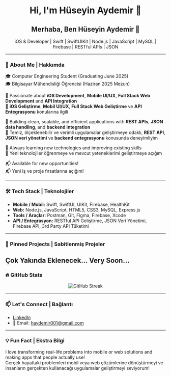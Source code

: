 <h1 align="center">Hi, I'm Hüseyin Aydemir 👋</h1>
<h2 align="center">Merhaba, Ben Hüseyin Aydemir 👋</h2>

<p align="center">
  iOS &  Developer | Swift | SwiftUIKit | Node.js | JavaScript | MySQL | Firebase | RESTful APIs | JSON
</p>

---

### 🚀 About Me | Hakkımda

🎓 Computer Engineering Student (Graduating June 2025)  
🎓 Bilgisayar Mühendisliği Öğrencisi (Haziran 2025 Mezun)

📱 Passionate about **iOS Development**, **Mobile UI/UX**, **Full Stack Web Development** and **API Integration**  
📱 **iOS Geliştirme**, **Mobil UI/UX**, **Full Stack Web Geliştirme** ve **API Entegrasyonu** konularına ilgili

🔧 Building clean, scalable, and efficient applications with **REST APIs**, **JSON data handling**, and **backend integration**  
🔧 Temiz, ölçeklenebilir ve verimli uygulamalar geliştirmeye odaklı, **REST API**, **JSON veri yönetimi** ve **backend entegrasyonu** konusunda deneyimliyim

🌱 Always learning new technologies and improving existing skills  
🌱 Yeni teknolojiler öğrenmeye ve mevcut yeteneklerimi geliştirmeye açığım

📬 Available for new opportunities!  
📬 Yeni iş ve proje fırsatlarına açığım!

---

### 🛠 Tech Stack | Teknolojiler

- **Mobile / Mobil:** Swift, SwiftUI, UIKit, Firebase, HealthKit  
- **Web:** Node.js, JavaScript, HTML5, CSS3, MySQL, Express.js  
- **Tools / Araçlar:** Postman, Git, Figma, Firebase, Xcode  
- **API / Entegrasyon:** RESTful API Geliştirme, JSON Veri Yönetimi, Firebase API, 3rd Party API Tüketimi

---

### 📌 Pinned Projects | Sabitlenmiş Projeler
Çok Yakında Eklenecek...
Very Soon...
---

### 🔥 GitHub Stats

<p align="center">
  <img src="https://github-readme-streak-stats.herokuapp.com/?user=haydemirr&theme=default" alt="GitHub Streak" />
</p>

---

### 📫 Let's Connect | Bağlantı

- [LinkedIn](https://www.linkedin.com/in/haydemirr)
- 📩 Email: haydemir001@gmail.com  

---

### 💡 Fun Fact | Ekstra Bilgi

I love transforming real-life problems into mobile or web solutions and making apps that people actually use!  
Gerçek hayattaki problemleri mobil veya web çözümlerine dönüştürmeyi ve insanların gerçekten kullanacağı uygulamalar geliştirmeyi seviyorum!
